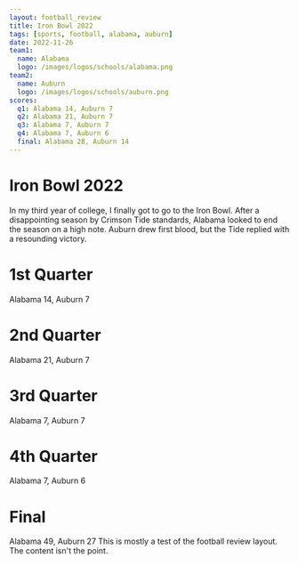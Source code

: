 ```yaml
---
layout: football_review
title: Iron Bowl 2022
tags: [sports, football, alabama, auburn]
date: 2022-11-26
team1:
  name: Alabama
  logo: /images/logos/schools/alabama.png
team2:
  name: Auburn
  logo: /images/logos/schools/auburn.png
scores:
  q1: Alabama 14, Auburn 7
  q2: Alabama 21, Auburn 7
  q3: Alabama 7, Auburn 7
  q4: Alabama 7, Auburn 6
  final: Alabama 28, Auburn 14
---
```


# Iron Bowl 2022
In my third year of college, I finally got to go to the Iron Bowl. After a disappointing season by Crimson Tide standards, Alabama looked to end the season on a high note. Auburn drew first blood, but the Tide replied with a resounding victory.

# 1st Quarter
Alabama 14, Auburn 7

# 2nd Quarter
Alabama 21, Auburn 7

# 3rd Quarter
Alabama 7, Auburn 7

# 4th Quarter
Alabama 7, Auburn 6

# Final
Alabama 49, Auburn 27
This is mostly a test of the football review layout. The content isn't the point.
